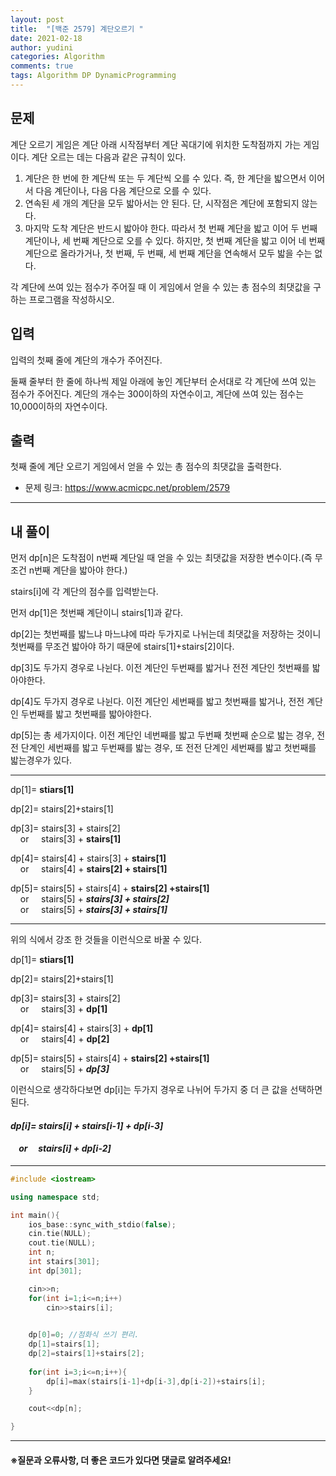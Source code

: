 ```yaml
---
layout: post
title:  "[백준 2579] 계단오르기 "
date: 2021-02-18
author: yudini
categories: Algorithm
comments: true
tags: Algorithm DP DynamicProgramming
---
```


## 문제

계단 오르기 게임은 계단 아래 시작점부터 계단 꼭대기에 위치한 도착점까지 가는 게임이다.
계단 오르는 데는 다음과 같은 규칙이 있다.

1. 계단은 한 번에 한 계단씩 또는 두 계단씩 오를 수 있다. 즉, 한 계단을 밟으면서 이어서 다음 계단이나, 다음 다음 계단으로 오를 수 있다.
2. 연속된 세 개의 계단을 모두 밟아서는 안 된다. 단, 시작점은 계단에 포함되지 않는다.
3. 마지막 도착 계단은 반드시 밟아야 한다.
따라서 첫 번째 계단을 밟고 이어 두 번째 계단이나, 세 번째 계단으로 오를 수 있다. 하지만, 첫 번째 계단을 밟고 이어 네 번째 계단으로 올라가거나, 첫 번째, 두 번째, 세 번째 계단을 연속해서 모두 밟을 수는 없다.

각 계단에 쓰여 있는 점수가 주어질 때 이 게임에서 얻을 수 있는 총 점수의 최댓값을 구하는 프로그램을 작성하시오.

## 입력

입력의 첫째 줄에 계단의 개수가 주어진다.

둘째 줄부터 한 줄에 하나씩 제일 아래에 놓인 계단부터 순서대로 각 계단에 쓰여 있는 점수가 주어진다. 계단의 개수는 300이하의 자연수이고, 계단에 쓰여 있는 점수는 10,000이하의 자연수이다.

## 출력

첫째 줄에 계단 오르기 게임에서 얻을 수 있는 총 점수의 최댓값을 출력한다.

* 문제 링크: <https://www.acmicpc.net/problem/2579>


<hr>

## 내 풀이

먼저 dp[n]은 도착점이 n번째 계단일 때 얻을 수 있는 최댓값을 저장한 변수이다.(즉 무조건 n번째 계단을 밟아야 한다.) 

stairs[i]에 각 계단의 점수를 입력받는다. 

먼저 dp[1]은 첫번째 계단이니 stairs[1]과 같다.

dp[2]는 첫번째를 밟느냐 마느냐에 따라 두가지로 나뉘는데 최댓값을 저장하는 것이니 첫번째를 무조건 밟아야 하기 때문에 stairs[1]+stairs[2]이다.

dp[3]도 두가지 경우로 나뉜다. 이전 계단인 두번째를 밟거나 전전 계단인 첫번째를 밟아야한다. 

dp[4]도 두가지 경우로 나뉜다. 이전 계단인 세번째를 밟고 첫번째를 밟거나, 전전 계단인 두번째를 밟고 첫번째를 밟아야한다.

dp[5]는 총 세가지이다. 이전 계단인 네번째를 밟고 두번째 첫번째 순으로 밟는 경우, 전전 단계인 세번째를 밟고 두번째를 밟는 경우, 또 전전 단계인 세번째를 밟고 첫번째를 밟는경우가 있다. 

<hr>

dp[1]=  **stiars[1]**

dp[2]=  stairs[2]+stairs[1]

dp[3]=  stairs[3] + stairs[2]       
&nbsp;&nbsp;&nbsp;&nbsp;or&nbsp;&nbsp;&nbsp;&nbsp;&nbsp;stairs[3] + **stairs[1]**

dp[4]=  stairs[4] + stairs[3] + **stairs[1]**                                                 
&nbsp;&nbsp;&nbsp;&nbsp;or&nbsp;&nbsp;&nbsp;&nbsp;&nbsp;stairs[4] + **stairs[2] + stairs[1]**

dp[5]=  stairs[5] + stairs[4] + **stairs[2] +stairs[1]**               
&nbsp;&nbsp;&nbsp;&nbsp;or&nbsp;&nbsp;&nbsp;&nbsp;&nbsp;stairs[5] + ***stairs[3] + stairs[2]***                        
&nbsp;&nbsp;&nbsp;&nbsp;or&nbsp;&nbsp;&nbsp;&nbsp;&nbsp;stairs[5] + ***stairs[3] + stairs[1]*** 

<hr>

위의 식에서 강조 한 것들을 이런식으로 바꿀 수 있다.

dp[1]=  **stiars[1]**

dp[2]=  stairs[2]+stairs[1]

dp[3]=  stairs[3] + stairs[2]       
&nbsp;&nbsp;&nbsp;&nbsp;or&nbsp;&nbsp;&nbsp;&nbsp;&nbsp;stairs[3] + **dp[1]**

dp[4]=  stairs[4] + stairs[3] + **dp[1]**                                                 
&nbsp;&nbsp;&nbsp;&nbsp;or&nbsp;&nbsp;&nbsp;&nbsp;&nbsp;stairs[4] + **dp[2]**

dp[5]=  stairs[5] + stairs[4] + **stairs[2] +stairs[1]**               
&nbsp;&nbsp;&nbsp;&nbsp;or&nbsp;&nbsp;&nbsp;&nbsp;&nbsp;stairs[5] + ***dp[3]***                        

이런식으로 생각하다보면 dp[i]는 두가지 경우로 나뉘어 두가지 중 더 큰 값을 선택하면 된다.

#### ***dp[i]=  stairs[i] + stairs[i-1] + dp[i-3]***                                                 
#### ***&nbsp;&nbsp;&nbsp;&nbsp;or&nbsp;&nbsp;&nbsp;&nbsp;&nbsp;stairs[i] + dp[i-2]***

<hr>

~~~C++
#include <iostream>                                                              

using namespace std;

int main(){
    ios_base::sync_with_stdio(false);
    cin.tie(NULL);
    cout.tie(NULL);
    int n;
    int stairs[301];
    int dp[301];

    cin>>n;
    for(int i=1;i<=n;i++)
        cin>>stairs[i];

    
    dp[0]=0; //점화식 쓰기 편리.    
    dp[1]=stairs[1];
    dp[2]=stairs[1]+stairs[2];
    
    for(int i=3;i<=n;i++){
        dp[i]=max(stairs[i-1]+dp[i-3],dp[i-2])+stairs[i];
    }

    cout<<dp[n];

}


~~~

<hr>


<h4>&#8251;질문과 오류사항, 더 좋은 코드가 있다면 댓글로 알려주세요!</h4>